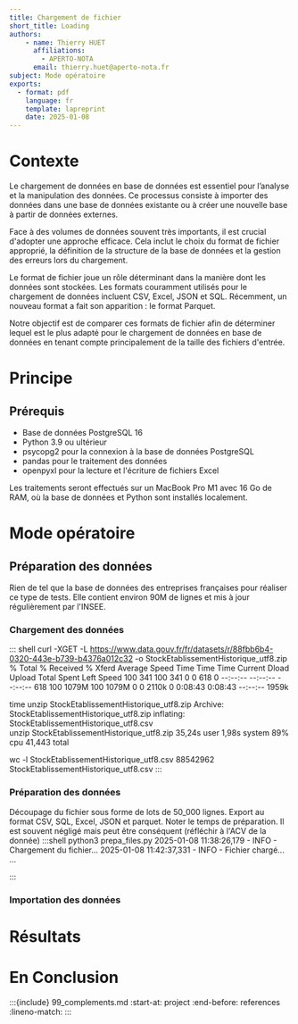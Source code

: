 ```yaml
---
title: Chargement de fichier
short_title: Loading
authors: 
    - name: Thierry HUET
      affiliations: 
        - APERTO-NOTA
      email: thierry.huet@aperto-nota.fr
subject: Mode opératoire
exports: 
  - format: pdf
    language: fr
    template: lapreprint
    date: 2025-01-08
---
```


# Contexte
Le chargement de données en base de données est essentiel pour l’analyse et la manipulation des données. Ce processus consiste à importer des données dans une base de données existante ou à créer une nouvelle base à partir de données externes.

Face à des volumes de données souvent très importants, il est crucial d'adopter une approche efficace. Cela inclut le choix du format de fichier approprié, la définition de la structure de la base de données et la gestion des erreurs lors du chargement.

Le format de fichier joue un rôle déterminant dans la manière dont les données sont stockées. Les formats couramment utilisés pour le chargement de données incluent CSV, Excel, JSON et SQL. Récemment, un nouveau format a fait son apparition : le format Parquet.

Notre objectif est de comparer ces formats de fichier afin de déterminer lequel est le plus adapté pour le chargement de données en base de données en tenant compte principalement de la taille des fichiers d'entrée.

# Principe
## Prérequis
- Base de données PostgreSQL 16
- Python 3.9 ou ultérieur
- psycopg2 pour la connexion à la base de données PostgreSQL
- pandas pour le traitement des données
- openpyxl pour la lecture et l'écriture de fichiers Excel

Les traitements seront effectués sur un MacBook Pro M1 avec 16 Go de RAM, où la base de données et Python sont installés localement.


# Mode opératoire
## Préparation des données
Rien de tel que la base de données des entreprises françaises pour réaliser ce type de tests. Elle contient environ 90M de lignes et mis à jour régulièrement par l'INSEE.
### Chargement des données

::: shell
curl -XGET -L https://www.data.gouv.fr/fr/datasets/r/88fbb6b4-0320-443e-b739-b4376a012c32 -o StockEtablissementHistorique_utf8.zip
  % Total    % Received % Xferd  Average Speed   Time    Time     Time  Current
                                 Dload  Upload   Total   Spent    Left  Speed
100   341  100   341    0     0    618      0 --:--:-- --:--:-- --:--:--   618
100 1079M  100 1079M    0     0  2110k      0  0:08:43  0:08:43 --:--:-- 1959k

time unzip StockEtablissementHistorique_utf8.zip
Archive:  StockEtablissementHistorique_utf8.zip
  inflating: StockEtablissementHistorique_utf8.csv  
unzip StockEtablissementHistorique_utf8.zip  35,24s user 1,98s system 89% cpu 41,443 total

wc -l StockEtablissementHistorique_utf8.csv 
 88542962 StockEtablissementHistorique_utf8.csv
:::
### Préparation des données
Découpage du fichier sous forme de lots de 50_000 lignes. Export au format CSV, SQL, Excel, JSON et parquet. Noter le temps de préparation. Il est souvent négligé mais peut être conséquent (réfléchir à l'ACV de la donnée)
:::shell
python3 prepa_files.py
2025-01-08 11:38:26,179 - INFO - Chargement du fichier...
2025-01-08 11:42:37,331 - INFO - Fichier chargé...
...

:::

### Importation des données

# Résultats

# En Conclusion

:::{include} 99_complements.md
:start-at: project
:end-before: references
:lineno-match:
:::